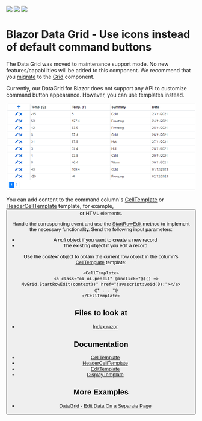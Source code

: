 <!-- default badges list -->
![](https://img.shields.io/endpoint?url=https://codecentral.devexpress.com/api/v1/VersionRange/202762813/22.1.2%2B)
[![](https://img.shields.io/badge/Open_in_DevExpress_Support_Center-FF7200?style=flat-square&logo=DevExpress&logoColor=white)](https://supportcenter.devexpress.com/ticket/details/T807225)
[![](https://img.shields.io/badge/📖_How_to_use_DevExpress_Examples-e9f6fc?style=flat-square)](https://docs.devexpress.com/GeneralInformation/403183)
<!-- default badges end -->

# Blazor Data Grid - Use icons instead of default command buttons

The Data Grid was moved to maintenance support mode. No new features/capabilities will be added to this component. We recommend that you [migrate](https://docs.devexpress.com/Blazor/403162/grid/migrate-from-data-grid-to-grid) to the [Grid](https://docs.devexpress.com/Blazor/403143/grid) component. 

Currently, our DataGrid for Blazor does not support any API to customize command button appearance. However, you can use templates instead.

![Data Grid with Custom Icons](images/datagrid-command-icons.png)

You can add content to the command column's [CellTemplate](https://docs.devexpress.com/Blazor/DevExpress.Blazor.DxDataGridCommandColumn.CellTemplate) or [HeaderCellTemplate](https://docs.devexpress.com/Blazor/DevExpress.Blazor.DxDataGridCommandColumn.HeaderCellTemplate) template, for example, <button> or <a> HTML elements.

Handle the corresponding event and use the [StartRowEdit](https://docs.devexpress.com/Blazor/DevExpress.Blazor.DxDataGrid-1.StartRowEdit(System.Object)) method to implement the necessary functionality. Send the following input parameters:

* A *null* object if you want to create a new record
* The existing object if you edit a record

Use the *context* object to obtain the current row object in the column's [CellTemplate](https://docs.devexpress.com/Blazor/DevExpress.Blazor.DxDataGridCommandColumn.CellTemplate) template:

```razor
<CellTemplate>
    <a class="oi oi-pencil" @onclick="@(() => MyGrid.StartRowEdit(context))" href="javascript:void(0);"></a>
    @* ... *@
</CellTemplate>
```

<!-- default file list -->
## Files to look at

* [Index.razor](./CS/CommandButtonsWithIcons/Pages/Index.razor)
<!-- default file list end -->

## Documentation

- [CellTemplate](https://docs.devexpress.com/Blazor/DevExpress.Blazor.DxDataGridCommandColumn.CellTemplate)
- [HeaderCellTemplate](https://docs.devexpress.com/Blazor/DevExpress.Blazor.DxDataGridCommandColumn.HeaderCellTemplate)
- [EditTemplate](https://docs.devexpress.com/Blazor/DevExpress.Blazor.DxDataGridColumn.EditTemplate)
- [DisplayTemplate](https://docs.devexpress.com/Blazor/DevExpress.Blazor.DxDataGridColumn.DisplayTemplate)

## More Examples

- [DataGrid - Edit Data On a Separate Page](https://github.com/DevExpress-Examples/blazor-DxDataGrid-Separate-Edit-Form)
